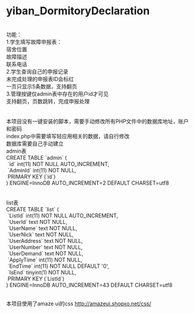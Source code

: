 # yiban_DormitoryDeclaration
<br>
功能：<br>
1.学生填写故障申报表：<br>
  宿舍位置<br>
  故障描述<br>
  联系电话<br>
2.学生查询自己的申报记录<br>
  未完成处理的申报表ID会标红<br>
  一页只显示5条数据，支持翻页<br>
3.管理按键仅admin表中存在的用户id才可见<br>
  支持翻页，页数跳转，完成申报处理<br>
<br><br>
本项目没有一键安装的脚本，需要手动修改所有PHP文件中的数据库地址，账户和密码<br>
index.php中需要填写轻应用相关的数据，请自行修改<br>
数据库需要自己手动建立<br>
admin表<br>
CREATE TABLE `admin` (<br>
  `id` int(11) NOT NULL AUTO_INCREMENT,<br>
  `AdminId` int(11) NOT NULL,<br>
  PRIMARY KEY (`id`)<br>
) ENGINE=InnoDB AUTO_INCREMENT=2 DEFAULT CHARSET=utf8	<br>
<br>
<br>
list表<br>
CREATE TABLE `list` (<br>
  `ListId` int(11) NOT NULL AUTO_INCREMENT,<br>
  `UserId` text NOT NULL,<br>
  `UserName` text NOT NULL,<br>
  `UserNick` text NOT NULL,<br>
  `UserAddress` text NOT NULL,<br>
  `UserNumber` text NOT NULL,<br>
  `UserDemand` text NOT NULL,<br>
  `ApplyTime` int(11) NOT NULL,<br>
  `EndTime` int(11) NOT NULL DEFAULT '0',<br>
  `IsEnd` tinyint(1) NOT NULL,<br>
  PRIMARY KEY (`ListId`)<br>
) ENGINE=InnoDB AUTO_INCREMENT=43 DEFAULT CHARSET=utf8	<br>
<br>

本项目使用了amaze ui的css
http://amazeui.shopxo.net/css/

